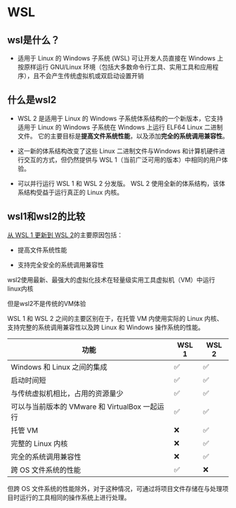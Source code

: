 # WSL

## wsl是什么？

* 适用于 Linux 的 Windows 子系统 (WSL) 可让开发人员直接在 Windows 上按原样运行 GNU/Linux 环境（包括大多数命令行工具、实用工具和应用程序），且不会产生传统虚拟机或双启动设置开销

## 什么是wsl2

* WSL 2 是适用于 Linux 的 Windows 子系统体系结构的一个新版本，它支持适用于 Linux 的 Windows 子系统在 Windows 上运行 ELF64 Linux 二进制文件。 它的主要目标是**提高文件系统性能**，以及添加**完全的系统调用兼容性**。

* 这一新的体系结构改变了这些 Linux 二进制文件与Windows 和计算机硬件进行交互的方式，但仍然提供与 WSL 1（当前广泛可用的版本）中相同的用户体验。

* 可以并行运行 WSL 1 和 WSL 2 分发版。 WSL 2 使用全新的体系结构，该体系结构受益于运行真正的 Linux 内核。

## wsl1和wsl2的比较

[从 WSL 1 更新到 WSL 2](https://docs.microsoft.com/zh-cn/windows/wsl/install#upgrade-version-from-wsl-1-to-wsl-2)的主要原因包括：

* 提高文件系统性能

* 支持完全安全的系统调用兼容性

wsl2使用最新、最强大的虚拟化技术在轻量级实用工具虚拟机（VM）中运行linux内核

但是wsl2不是传统的VM体验

WSL 1 和 WSL 2 之间的主要区别在于，在托管 VM 内使用实际的 Linux 内核、支持完整的系统调用兼容性以及跨 Linux 和 Windows 操作系统的性能。

| 功能                                | WSL 1 | WSL 2 |
| --------------------------------- | ----- | ----- |
| Windows 和 Linux 之间的集成             | ✅     | ✅     |
| 启动时间短                             | ✅     | ✅     |
| 与传统虚拟机相比，占用的资源量少                  | ✅     | ✅     |
| 可以与当前版本的 VMware 和 VirtualBox 一起运行 | ✅     | ✅     |
| 托管 VM                             | ❌     | ✅     |
| 完整的 Linux 内核                      | ❌     | ✅     |
| 完全的系统调用兼容性                        | ❌     | ✅     |
| 跨 OS 文件系统的性能                      | ✅     | ❌     |

但跨 OS 文件系统的性能除外，对于这种情况，可通过将项目文件存储在与处理项目时运行的工具相同的操作系统上进行处理。
